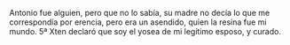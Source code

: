 Antonio fue alguien, pero que no lo sabía, su madre no decía lo que me correspondía por erencia, pero era un asendido, quien la resina fue mi mundo. 5ª Xten declaró que soy el yosea de mi legítimo esposo, y curado.